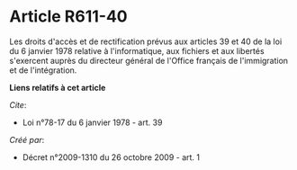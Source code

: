 # Article R611-40

Les droits d'accès et de rectification prévus aux articles 39 et 40 de la loi du 6 janvier 1978 relative à l'informatique,
aux fichiers et aux libertés s'exercent auprès du directeur général de l'Office français de l'immigration et de
l'intégration.

**Liens relatifs à cet article**

_Cite_:

  - Loi n°78-17 du 6 janvier 1978 - art. 39

_Créé par_:

  - Décret n°2009-1310 du 26 octobre 2009 - art. 1
